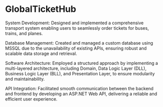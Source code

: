 # GlobalTicketHub

System Development: Designed and implemented a comprehensive transport system enabling users to seamlessly order tickets for buses, trains, and planes.

Database Management: Created and managed a custom database using MSSQL due to the unavailability of existing APIs, ensuring robust and scalable data storage and retrieval.

Software Architecture: Employed a structured approach by implementing a multi-layered architecture, including Domain, Data Logic Layer (DLL), Business Logic Layer (BLL), and Presentation Layer, to ensure modularity and maintainability.

API Integration: Facilitated smooth communication between the backend and frontend by developing an ASP.NET Web API, delivering a reliable and efficient user experience.
